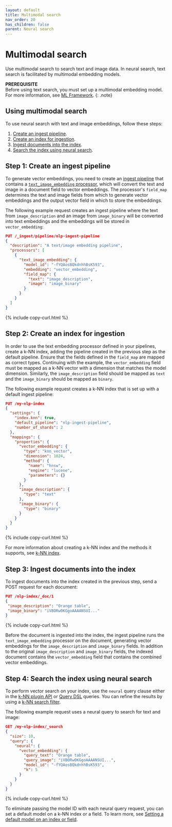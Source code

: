 ```yaml
---
layout: default
title: Multimodal search
nav_order: 20
has_children: false
parent: Neural search
---
```


# Multimodal search

Use multimodal search to search text and image data. In neural search, text search is facilitated by multimodal embedding models. 

**PREREQUISITE**<br>
Before using text search, you must set up a multimodal embedding model. For more information, see [ML Framework]({{site.url}}{{site.baseurl}}/ml-commons-plugin/ml-framework/).
{: .note}

## Using multimodal search

To use neural search with text and image embeddings, follow these steps:

1. [Create an ingest pipeline](#step-1-create-an-ingest-pipeline).
1. [Create an index for ingestion](#step-2-create-an-index-for-ingestion).
1. [Ingest documents into the index](#step-3-ingest-documents-into-the-index).
1. [Search the index using neural search](#step-4-search-the-index-using-neural-search).

## Step 1: Create an ingest pipeline

To generate vector embeddings, you need to create an [ingest pipeline]({{site.url}}{{site.baseurl}}/api-reference/ingest-apis/index/) that contains a [`text_image_embedding` processor]({{site.url}}{{site.baseurl}}/api-reference/ingest-apis/processors/text-image-embedding/), which will convert the text and image in a document field to vector embeddings. The processor's `field_map` determines the text and image fields from which to generate vector embeddings and the output vector field in which to store the embeddings.

The following example request creates an ingest pipeline where the text from `image_description` and an image from `image_binary` will be converted into text embeddings and the embeddings will be stored in `vector_embedding`:

```json
PUT /_ingest/pipeline/nlp-ingest-pipeline
{
  "description": "A text/image embedding pipeline",
  "processors": [
    {
      "text_image_embedding": {
        "model_id": "-fYQAosBQkdnhhBsK593",
        "embedding": "vector_embedding",
        "field_map": {
          "text": "image_description",
          "image": "image_binary"
        }
      }
    }
  ]
}
```
{% include copy-curl.html %}

## Step 2: Create an index for ingestion

In order to use the text embedding processor defined in your pipelines, create a k-NN index, adding the pipeline created in the previous step as the default pipeline. Ensure that the fields defined in the `field_map` are mapped as correct types. Continuing with the example, the `vector_embedding` field must be mapped as a k-NN vector with a dimension that matches the model dimension. Similarly, the `image_description` field should be mapped as `text` and the `image_binary` should be mapped as `binary`.

The following example request creates a k-NN index that is set up with a default ingest pipeline:

```json
PUT /my-nlp-index
{
  "settings": {
    "index.knn": true,
    "default_pipeline": "nlp-ingest-pipeline",
    "number_of_shards": 2
  },
  "mappings": {
    "properties": {
      "vector_embedding": {
        "type": "knn_vector",
        "dimension": 1024,
        "method": {
          "name": "hnsw",
          "engine": "lucene",
          "parameters": {}
        }
      },
      "image_description": {
        "type": "text"
      },
      "image_binary": {
        "type": "binary"
      }
    }
  }
}
```
{% include copy-curl.html %}

For more information about creating a k-NN index and the methods it supports, see [k-NN index]({{site.url}}{{site.baseurl}}/search-plugins/knn/knn-index/).

## Step 3: Ingest documents into the index

To ingest documents into the index created in the previous step, send a POST request for each document:

```json
PUT /nlp-index/_doc/1
{
 "image_description": "Orange table",
 "image_binary": "iVBORw0KGgoAAAANSUI..."
}
```
{% include copy-curl.html %}

Before the document is ingested into the index, the ingest pipeline runs the `text_image_embedding` processor on the document, generating vector embeddings for the `image_description` and `image_binary` fields. In addition to the original `image_description` and `image_binary` fields, the indexed document contains the `vector_embedding` field that contains the combined vector embeddings. 

## Step 4: Search the index using neural search

To perform vector search on your index, use the `neural` query clause either in the [k-NN plugin API]({{site.url}}{{site.baseurl}}/search-plugins/knn/api/#search-model) or [Query DSL]({{site.url}}{{site.baseurl}}/opensearch/query-dsl/index/) queries. You can refine the results by using a [k-NN search filter]({{site.url}}{{site.baseurl}}/search-plugins/knn/filter-search-knn/).

The following example request uses a neural query to search for text and image:

```json
GET /my-nlp-index/_search
{
  "size": 10,
  "query": {
    "neural": {
      "vector_embedding": {
        "query_text": "Orange table",
        "query_image": "iVBORw0KGgoAAAANSUI...",
        "model_id": "-fYQAosBQkdnhhBsK593",
        "k": 5
      }
    }
  }
}
```
{% include copy-curl.html %}

To eliminate passing the model ID with each neural query request, you can set a default model on a k-NN index or a field. To learn more, see [Setting a default model on an index or field]({{site.url}}{{site.baseurl}}/search-plugins/neural-text-search/##setting-a-default-model-on-an-index-or-field).
